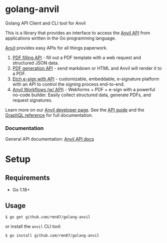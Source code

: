 # golang-anvil
 Golang API Client and CLI tool for Anvil 

This is a library that provides an interface to access the [Anvil API](https://www.useanvil.com/developers) from applications
written in the Go programming language.

[Anvil](https://www.useanvil.com/developers/) provides easy APIs for all things paperwork.

1. [PDF filling API](https://www.useanvil.com/products/pdf-filling-api/) - fill out a PDF template with a web request and structured JSON data.
2. [PDF generation API](https://www.useanvil.com/products/pdf-generation-api/) - send markdown or HTML and Anvil will render it to a PDF.
3. [Etch e-sign with API](https://www.useanvil.com/products/etch/) - customizable, embeddable, e-signature platform with an API to control the signing process end-to-end.
4. [Anvil Workflows (w/ API)](https://www.useanvil.com/products/workflows/) - Webforms + PDF + e-sign with a powerful no-code builder. Easily collect structured data, generate PDFs, and request signatures.

Learn more on our [Anvil developer page](https://www.useanvil.com/developers/). See the [API guide](https://www.useanvil.com/docs) and the [GraphQL reference](https://www.useanvil.com/docs/api/graphql/reference/) for full documentation.

### Documentation

General API documentation: [Anvil API docs](https://www.useanvil.com/docs)

# Setup

## Requirements

* Go 1.18+

## Usage 

```shell
$ go get github.com/rmn87/golang-anvil
```

or install the `anvil` CLI tool:

```shell
$ go install github.com/rmn87/golang-anvil
```
